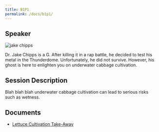 ```yaml
---
title: B1P1
permalink: /docs/b1p1/
---
```


## Speaker

![jake chipps](../docs/images/b1p1.JPG)

Dr. Jake Chipps is a G. After killing it in a rap battle,
he decided to test his metal in the Thunderdome. Unfortunately,
he did not survive. However, his ghost is here to enlighten
you on underwater cabbage cultivation.

## Session Description

Blah blah blah underwater cabbage cultivation can lead to 
serious risks such as wetness.

## Documents
 - [Lettuce Cultivation Take-Away](../docs/monday/documents/p1b1d1.pdf)